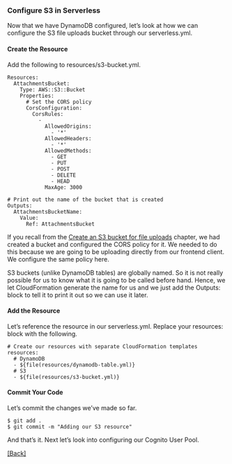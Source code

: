 ### **Configure S3 in Serverless**
Now that we have DynamoDB configured, let’s look at how we can configure the S3 file uploads bucket through our serverless.yml.

#### Create the Resource
Add the following to resources/s3-bucket.yml.

```
Resources:
  AttachmentsBucket:
    Type: AWS::S3::Bucket
    Properties:
      # Set the CORS policy
      CorsConfiguration:
        CorsRules:
          -
            AllowedOrigins:
              - '*'
            AllowedHeaders:
              - '*'
            AllowedMethods:
              - GET
              - PUT
              - POST
              - DELETE
              - HEAD
            MaxAge: 3000

# Print out the name of the bucket that is created
Outputs:
  AttachmentsBucketName:
    Value:
      Ref: AttachmentsBucket
```

If you recall from the [Create an S3 bucket for file uploads](../setting-serverless/create-an-s3-bucket-for-file-uploads.md) chapter, we had created a bucket and configured the CORS policy for it. We needed to do this because we are going to be uploading directly from our frontend client. We configure the same policy here.

S3 buckets (unlike DynamoDB tables) are globally named. So it is not really possible for us to know what it is going to be called before hand. Hence, we let CloudFormation generate the name for us and we just add the Outputs: block to tell it to print it out so we can use it later.

#### Add the Resource
Let’s reference the resource in our serverless.yml. Replace your resources: block with the following.

```
# Create our resources with separate CloudFormation templates
resources:
  # DynamoDB
  - ${file(resources/dynamodb-table.yml)}
  # S3
  - ${file(resources/s3-bucket.yml)}
```

#### Commit Your Code
Let’s commit the changes we’ve made so far.

```
$ git add .
$ git commit -m "Adding our S3 resource"
```

And that’s it. Next let’s look into configuring our Cognito User Pool.


[[Back]](https://github.com/jspHansen/serverless-react-aws)
